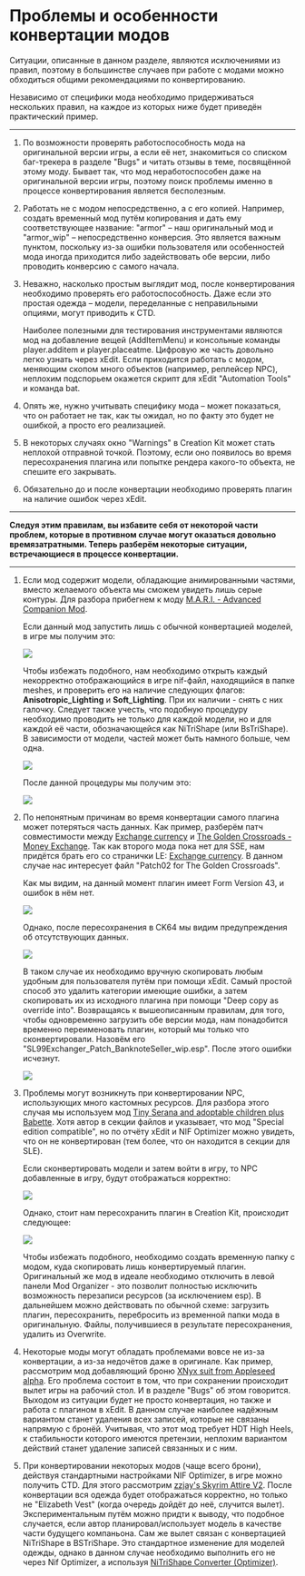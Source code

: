 # Проблемы и особенности конвертации модов

Ситуации, описанные в данном разделе, являются исключениями из правил, поэтому в большинстве случаев при работе с модами можно обходиться общими рекомендациями по конвертированию.

Независимо от специфики мода необходимо придерживаться нескольких правил, на каждое из которых ниже будет приведён практический пример.

------

1) По возможности проверять работоспособность мода на оригинальной версии игры, а если её нет, знакомиться со списком баг-трекера в разделе "Bugs" и читать отзывы в теме, посвящённой этому моду. Бывает так, что мод неработоспособен даже на оригинальной версии игры, поэтому поиск проблемы именно в процессе конвертирования является бесполезным.

2) Работать не с модом непосредственно, а с его копией. Например, создать временный мод путём копирования и дать ему соответствующее название: "armor" – наш оригинальный мод и "armor_wip" – непосредственно конверсия. Это является важным пунктом, поскольку из-за ошибки пользователя или особенностей мода иногда приходится либо задействовать обе версии, либо проводить конверсию с самого начала.

3) Неважно, насколько простым выглядит мод, после конвертирования необходимо проверять его работоспособность. Даже если это простая одежда – модели, переделанные с неправильными опциями, могут приводить к CTD.

    Наиболее полезными для тестирования инструментами являются мод на добавление вещей (AddItemMenu) и консольные команды player.additem и player.placeatme. Цифровую же часть довольно легко узнать через xEdit. Если приходится работать с модом, меняющим скопом много объектов (например, реплейсер NPC), неплохим подспорьем окажется скрипт для xEdit "Automation Tools" и команда bat.

4) Опять же, нужно учитывать специфику мода – может показаться, что он работает не так, как ты ожидал, но по факту это будет не ошибкой, а просто его реализацией.

5) В некоторых случаях окно "Warnings" в Creation Kit может стать неплохой отправной точкой. Поэтому, если оно появилось во время пересохранения плагина или попытке рендера какого-то объекта, не спешите его закрывать.

6) Обязательно до и после конвертации необходимо проверять плагин на наличие ошибок через xEdit.

------

**Следуя этим правилам, вы избавите себя от некоторой части проблем, которые в противном случае могут оказаться довольно времязатратными. Теперь разберём некоторые ситуации, встречающиеся в процессе конвертации.**

------

1) Если мод содержит модели, обладающие анимированными частями, вместо желаемого объекта мы сможем увидеть лишь серые контуры. Для разбора прибегнем к моду [M.A.R.I. - Advanced Companion Mod](https://www.nexusmods.com/skyrim/mods/91686).

    Если данный мод запустить лишь с обычной конвертацией моделей, в игре мы получим это:

    ![](../00_Resources/00_Conversion/008.png)

    Чтобы избежать подобного, нам необходимо открыть каждый некорректно отображающийся в игре nif-файл, находящийся в папке meshes, и проверить его на наличие следующих флагов: **Anisotropic_Lighting** и **Soft_Lighting**. При их наличии - снять с них галочку. Следует также учесть, что подобную процедуру необходимо проводить не только для каждой модели, но и для каждой её части, обозначающейся как NiTriShape (или BsTriShape). В зависимости от модели, частей может быть намного больше, чем одна.

    ![](../00_Resources/00_Conversion/009.PNG)

    После данной процедуры мы получим это:

    ![](../00_Resources/00_Conversion/010.png)

2) По непонятным причинам во время конвертации самого плагина может потеряться часть данных. Как пример, разберём патч совместимости между [Exchange currency](https://www.nexusmods.com/skyrimspecialedition/mods/491) и [The Golden Crossroads - Money Exchange](https://www.nexusmods.com/skyrim/mods/54670). Так как второго мода пока нет для SSE, нам придётся брать его со странички LE: [Exchange currency](https://www.nexusmods.com/skyrim/mods/67504). В данном случае нас интересует файл "Patch02 for The Golden Crossroads".

    Как мы видим, на данный момент плагин имеет Form Version 43, и ошибок в нём нет.

    ![](../00_Resources/00_Conversion/011.png)

    Однако, после пересохранения в CK64 мы видим предупреждения об отсутствующих данных.

    ![](../00_Resources/00_Conversion/012.png)

    В таком случае их необходимо вручную скопировать любым удобным для пользователя путём при помощи xEdit. Самый простой способ это удалить категории имеющие ошибки, а затем скопировать их из исходного плагина при помощи "Deep copy as override into". Возвращаясь к вышеописанным правилам, для того, чтобы одновременно загрузить обе версии мода, нам понадобится временно переименовать плагин, который мы только что сконвертировали. Назовём его "SL99Exchanger_Patch_BanknoteSeller_wip.esp". После этого ошибки исчезнут.

    ![](../00_Resources/00_Conversion/013.png)

3) Проблемы могут возникнуть при конвертировании NPC, использующих много кастомных ресурсов. Для разбора этого случая мы используем мод 
[Tiny Serana and adoptable children plus Babette](https://www.nexusmods.com/skyrim/mods/65155). Хотя автор в секции файлов и указывает, что мод "Special edition compatible", но по отчёту xEdit и NIF Optimizer можно увидеть, что он не конвертирован (тем более, что он находится в секции для SLE).

    Если сконвертировать модели и затем войти в игру, то NPC добавленные в игру, будут отображаться корректно:

    ![](../00_Resources/00_Conversion/014.png)

    Однако, стоит нам пересохранить плагин в Creation Kit, происходит следующее:

    ![](../00_Resources/00_Conversion/015.png)

    Чтобы избежать подобного, необходимо создать временную папку с модом, куда скопировать лишь конвертируемый плагин. Оригинальный же мод в идеале необходимо отключить в левой панели Mod Organizer - это позволит полностью исключить возможность перезаписи ресурсов (за исключением esp). В дальнейшем можно действовать по обычной схеме: загрузить плагин, пересохранить, перебросить из временной папки мода в оригинальную. Файлы, получившиеся в результате пересохранения, удалить из Overwrite.

4) Некоторые моды могут обладать проблемами вовсе не из-за конвертации, а из-за недочётов даже в оригинале. Как пример, рассмотрим мод добавляющий броню [ХNyx suit from Appleseed alpha](https://www.nexusmods.com/skyrim/mods/77184/). Его проблема состоит в том, что при сохранении происходит вылет игры на рабочий стол. И в разделе "Bugs" об этом говорится. Выходом из ситуации будет не просто конвертация, но также и работа с плагином в xEdit. В данном случае наиболее надёжным вариантом станет удаления всех записей, которые не связаны напрямую с бронёй. Учитывая, что этот мод требует HDT High Heels, к стабильности которого имеются претензии, неплохим вариантом действий станет удаление записей связанных и с ним.

5) При конвертировании некоторых модов (чаще всего брони), действуя стандартными настройками NIF Optimizer, в игре можно получить CTD. Для этого рассмотрим [zzjay's Skyrim Attire V2](https://www.dropbox.com/s/1asj3tby6gt6764/Skyrim%20Attire.7z?dl=0). После конвертации вся одежда будет отображаться корректно, но только не "Elizabeth Vest" (когда очередь дойдёт до неё, случится вылет). Экспериментальным путём можно придти к выводу, что подобное случается, если автор планировал/использует модель в качестве части будущего компаньона. Сам же вылет связан с конвертацией NiTriShape в BSTriShape. Это стандартное изменение для моделей одежды, однако в данном случае необходимо выполнить его не через Nif Optimizer, а используя [NiTriShape Converter (Optimizer)](https://www.nexusmods.com/skyrimspecialedition/mods/19911).
